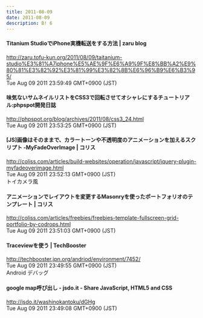```yaml
---
title: 2011-08-09
date: 2011-08-09
description: B! 6
---
```


####   Titanium StudioでiPhone実機転送をする方法 | zaru blog
http://zaru.tofu-kun.org/2011/08/09/taitanium-studio%E3%81%A7iphone%E5%AE%9F%E6%A9%9F%E8%BB%A2%E9%80%81%E3%82%92%E3%81%99%E3%82%8B%E6%96%B9%E6%B3%95/<br>
Tue Aug 09 2011 23:59:49 GMT+0900 (JST)<br>


#### 味気ないサムネイルリストをCSS3で回転させてオシャレにするチュートリアル:phpspot開発日誌
http://phpspot.org/blog/archives/2011/08/css3_24.html<br>
Tue Aug 09 2011 23:53:25 GMT+0900 (JST)<br>


####   [JS]画像はそのままで、カラートーンや不透明度のアニメーションを加えるスクリプト -MyFadeOverImage | コリス
http://coliss.com/articles/build-websites/operation/javascript/jquery-plugin-myfadeoverimage.html<br>
Tue Aug 09 2011 23:52:13 GMT+0900 (JST)<br>
トイカメラ風


####   アニメーションでレイアウトを変更するMasonryを使ったポートフォリオのテンプレート | コリス
http://coliss.com/articles/freebies/freebies-template-fullscreen-grid-portfolio-by-codrops.html<br>
Tue Aug 09 2011 23:51:03 GMT+0900 (JST)<br>


#### Traceviewを使う | TechBooster
http://techbooster.jpn.org/andriod/environment/7452/<br>
Tue Aug 09 2011 23:49:55 GMT+0900 (JST)<br>
Android デバッグ


#### google map呼び出し - jsdo.it - Share JavaScript, HTML5 and CSS
http://jsdo.it/washinokantoku/dGHg<br>
Tue Aug 09 2011 23:49:08 GMT+0900 (JST)<br>


